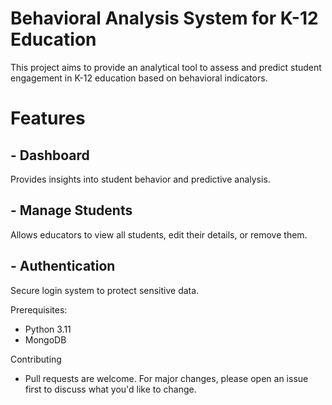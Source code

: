 # Behavioral Analysis System for K-12 Education
This project aims to provide an analytical tool to assess and predict student engagement in K-12 education based on behavioral indicators.

# Features
## - Dashboard 
Provides insights into student behavior and predictive analysis.
## - Manage Students
Allows educators to view all students, edit their details, or remove them.
## - Authentication
Secure login system to protect sensitive data.

Prerequisites:
- Python 3.11
- MongoDB

Contributing
- Pull requests are welcome. For major changes, please open an issue first to discuss what you'd like to change.
